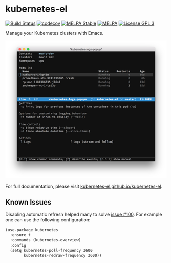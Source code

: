 # kubernetes-el

[![Build Status](https://github.com/kubernetes-el/kubernetes-el/actions/workflows/ci.yaml/badge.svg?branch=master)](https://github.com/kubernetes-el/kubernetes-el/actions/workflows/ci.yaml)
[![codecov](https://codecov.io/gh/kubernetes-el/kubernetes-el/branch/master/graph/badge.svg?token=DVOij2iMVs)](https://codecov.io/gh/kubernetes-el/kubernetes-el)
[![MELPA Stable](https://stable.melpa.org/packages/kubernetes-badge.svg)](https://stable.melpa.org/#/kubernetes)
[![MELPA](https://melpa.org/packages/kubernetes-badge.svg)](https://melpa.org/#/kubernetes)
[![License GPL 3](https://img.shields.io/github/license/kubernetes-el/kubernetes-el.svg)][COPYING]

Manage your Kubernetes clusters with Emacs.

![Screenshot of Kubernetes Emacs client](./docs/assets/screenshot.png)

For full documentation, please visit [kubernetes-el.github.io/kubernetes-el][].

## Known Issues

Disabling automatic refresh helped many to solve [issue #100][]. For
example one can use the following configuration:

```elisp
(use-package kubernetes
  :ensure t
  :commands (kubernetes-overview)
  :config
  (setq kubernetes-poll-frequency 3600
        kubernetes-redraw-frequency 3600))
```


[Cask]: https://github.com/cask/cask
[COPYING]: ./COPYING
[Evil]: https://github.com/emacs-evil/evil
[contributing.org]: ./contributing.org
[issue #100]: https://github.com/kubernetes-el/kubernetes-el/issues/100
[kubernetes-el.github.io/kubernetes-el]: https://kubernetes-el.github.io/kubernetes-el

